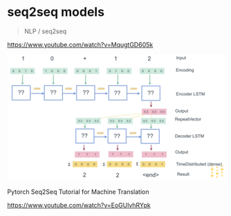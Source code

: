 # seq2seq models

> NLP / seq2seq

https://www.youtube.com/watch?v=MqugtGD605k

![image-20201002104905809](2020-10-02-010636.assets/image-20201002104905809.png)

Pytorch Seq2Seq Tutorial for Machine Translation

https://www.youtube.com/watch?v=EoGUlvhRYpk
